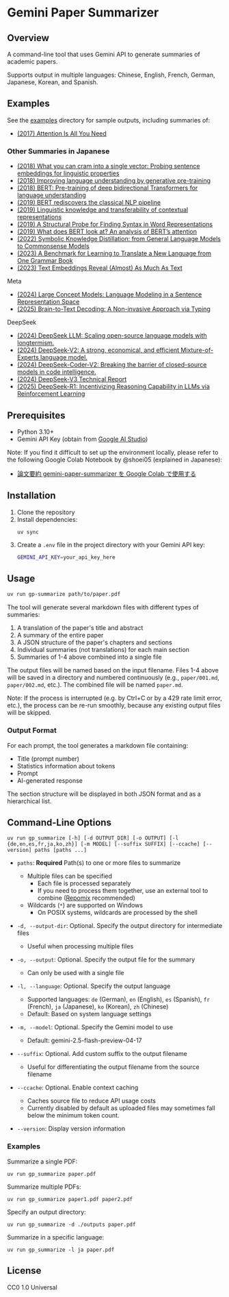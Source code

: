 # Gemini Paper Summarizer

## Overview

A command-line tool that uses Gemini API to generate summaries of academic papers.

Supports output in multiple languages: Chinese, English, French, German, Japanese, Korean, and Spanish.

## Examples

See the [examples](examples) directory for sample outputs, including summaries of:

- [(2017) Attention Is All You Need](https://arxiv.org/abs/1706.03762v7)

### Other Summaries in Japanese

- [(2018) What you can cram into a single vector: Probing sentence embeddings for linguistic properties](https://7shi.hateblo.jp/entry/2025/01/09/032708)
- [(2018) Improving language understanding by generative pre-training](https://7shi.hateblo.jp/entry/2025/01/08/023518)
- [(2018) BERT: Pre-training of deep bidirectional Transformers for language understanding](https://7shi.hateblo.jp/entry/2025/01/09/011331)
- [(2019) BERT rediscovers the classical NLP pipeline](https://7shi.hateblo.jp/entry/2025/01/09/014758)
- [(2019) Linguistic knowledge and transferability of contextual representations](https://7shi.hateblo.jp/entry/2025/01/09/024710)
- [(2019) A Structural Probe for Finding Syntax in Word Representations](https://7shi.hateblo.jp/entry/2025/01/09/030338)
- [(2019) What does BERT look at? An analysis of BERT’s attention](https://7shi.hateblo.jp/entry/2025/01/09/034240)
- [(2022) Symbolic Knowledge Distillation: from General Language Models to Commonsense Models](https://7shi.hateblo.jp/entry/2025/02/02/114424)
- [(2023) A Benchmark for Learning to Translate a New Language from One Grammar Book](https://7shi.hateblo.jp/entry/2025/02/02/165257)
- [(2023) Text Embeddings Reveal (Almost) As Much As Text](https://7shi.hateblo.jp/entry/2025/01/05/203512)

Meta

- [(2024) Large Concept Models: Language Modeling in a Sentence Representation Space](https://7shi.hateblo.jp/entry/2025/01/04/232224)
- [(2025) Brain-to-Text Decoding: A Non-invasive Approach via Typing](https://7shi.hateblo.jp/entry/2025/02/11/145100)

DeepSeek

- [(2024) DeepSeek LLM: Scaling open-source language models with longtermism.](https://7shi.hateblo.jp/entry/2025/01/07/225023)
- [(2024) DeepSeek-V2: A strong, economical, and efficient Mixture-of-Experts language model.](https://7shi.hateblo.jp/entry/2025/01/07/234352)
- [(2024) DeepSeek-Coder-V2: Breaking the barrier of closed-source models in code intelligence.](https://7shi.hateblo.jp/entry/2025/01/07/235825)
- [(2024) DeepSeek-V3 Technical Report](https://7shi.hateblo.jp/entry/2025/01/08/000133)
- [(2025) DeepSeek-R1: Incentivizing Reasoning Capability in LLMs via Reinforcement Learning](https://7shi.hateblo.jp/entry/2025/01/28/225747)

## Prerequisites

- Python 3.10+
- Gemini API Key (obtain from [Google AI Studio](https://aistudio.google.com/))

Note: If you find it difficult to set up the environment locally, please refer to the following Google Colab Notebook by @shoei05 (explained in Japanese):

- [論文要約 gemini-paper-summarizer を Google Colab で使用する](https://colab.research.google.com/drive/1yj02UYLNjXvz4nInB5zGzvrcawaJ_Mua?usp=sharing)

## Installation

1. Clone the repository
2. Install dependencies:
   ```
   uv sync
   ```
3. Create a `.env` file in the project directory with your Gemini API key:
   ```bash
   GEMINI_API_KEY=your_api_key_here
   ```

## Usage

```bash
uv run gp-summarize path/to/paper.pdf
```

The tool will generate several markdown files with different types of summaries:

1. A translation of the paper's title and abstract
2. A summary of the entire paper
3. A JSON structure of the paper's chapters and sections
4. Individual summaries (not translations) for each main section
5. Summaries of 1-4 above combined into a single file

The output files will be named based on the input filename. Files 1-4 above will be saved in a directory and numbered continuously (e.g., `paper/001.md`, `paper/002.md`, etc.). The combined file will be named `paper.md`.

Note: If the process is interrupted (e.g. by Ctrl+C or by a 429 rate limit error, etc.), the process can be re-run smoothly, because any existing output files will be skipped.

### Output Format

For each prompt, the tool generates a markdown file containing:

- Title (prompt number)
- Statistics information about tokens
- Prompt
- AI-generated response

The section structure will be displayed in both JSON format and as a hierarchical list.

## Command-Line Options

```
uv run gp_summarize [-h] [-d OUTPUT_DIR] [-o OUTPUT] [-l {de,en,es,fr,ja,ko,zh}] [-m MODEL] [--suffix SUFFIX] [--ccache] [--version] paths [paths ...]
```

- `paths`: **Required** Path(s) to one or more files to summarize
  - Multiple files can be specified
    - Each file is processed separately
    - If you need to process them together, use an external tool to combine ([Repomix](https://repomix.com/) recommended)
  - Wildcards (`*`) are supported on Windows
    - On POSIX systems, wildcards are processed by the shell

- `-d, --output-dir`: Optional. Specify the output directory for intermediate files
  - Useful when processing multiple files

- `-o, --output`: Optional. Specify the output file for the summary
  - Can only be used with a single file

- `-l, --language`: Optional. Specify the output language
  - Supported languages: `de` (German), `en` (English), `es` (Spanish), `fr` (French), `ja` (Japanese), `ko` (Korean), `zh` (Chinese)
  - Default: Based on system language settings

- `-m, --model`: Optional. Specify the Gemini model to use
  - Default: gemini-2.5-flash-preview-04-17

- `--suffix`: Optional. Add custom suffix to the output filename
  - Useful for differentiating the output filename from the source filename

- `--ccache`: Optional. Enable context caching
  - Caches source file to reduce API usage costs
  - Currently disabled by default as uploaded files may sometimes fall below the minimum token count.

- `--version`: Display version information

### Examples

Summarize a single PDF:
```
uv run gp_summarize paper.pdf
```

Summarize multiple PDFs:
```
uv run gp_summarize paper1.pdf paper2.pdf
```

Specify an output directory:
```
uv run gp_summarize -d ./outputs paper.pdf
```

Summarize in a specific language:
```
uv run gp_summarize -l ja paper.pdf
```

## License

CC0 1.0 Universal
